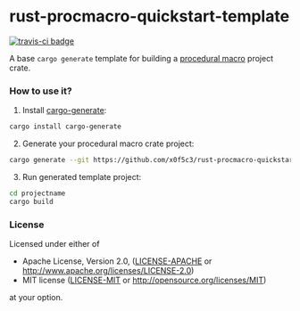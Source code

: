 # rust-procmacro-quickstart-template

[![travis-ci badge](https://api.travis-ci.com/eupn/rust-procmacro-quickstart-template.svg?branch=master)](https://travis-ci.com/eupn/rust-procmacro-quickstart-template)

A base `cargo generate` template for building a 
[procedural macro](https://doc.rust-lang.org/reference/procedural-macros.html#procedural-macros) project crate.

### How to use it?

1. Install [cargo-generate](https://github.com/ashleygwilliams/cargo-generate):
```bash
cargo install cargo-generate
```
2. Generate your procedural macro crate project:
```bash
cargo generate --git https://github.com/x0f5c3/rust-procmacro-quickstart-template --name projectname
```
3. Run generated template project:
```bash
cd projectname
cargo build
```

### License

Licensed under either of

* Apache License, Version 2.0, ([LICENSE-APACHE](LICENSE-APACHE) or http://www.apache.org/licenses/LICENSE-2.0)
* MIT license ([LICENSE-MIT](LICENSE-MIT) or http://opensource.org/licenses/MIT)

at your option.
